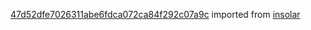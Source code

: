 [47d52dfe7026311abe6fdca072ca84f292c07a9c](https://github.com/insolar/insolar/commit/47d52dfe7026311abe6fdca072ca84f292c07a9c) imported from [insolar](https://github.com/insolar/insolar)
